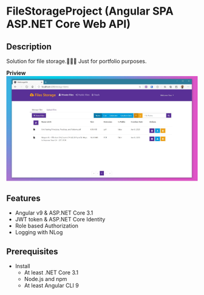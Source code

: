 # FileStorageProject (Angular SPA ASP.NET Core Web API)

## Description
Solution for file storage.📁📁📁 Just for portfolio purposes.

**Priview**
![Alt text](https://github.com/Pashkett/FileStorageProject/blob/master/FileStorageApp.JPG)

## Features
 - Angular v9 & ASP.NET Core 3.1
 - JWT token & ASP.NET Core Identity
 - Role based Authorization
 - Logging with NLog
 
## Prerequisites
 - Install
    - At least .NET Core 3.1
    - Node.js and npm
    - At least Angular CLI 9
